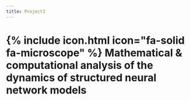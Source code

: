 ```yaml
---
title: Project3
---
```


# {% include icon.html icon="fa-solid fa-microscope" %} Mathematical & computational analysis of the dynamics of structured neural network models